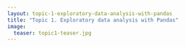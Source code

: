 ```yaml
---
layout: topic-1-exploratory-data-analysis-with-pandas
title: "Topic 1. Exploratory data analysis with Pandas"
image:
  teaser: topic1-teaser.jpg
---
```




